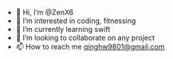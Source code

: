 - 👋 Hi, I’m @ZenX6
- 👀 I’m interested in coding, fitnessing
- 🌱 I’m currently learning swift
- 💞️ I’m looking to collaborate on any project 
- 📫 How to reach me qinghw9801@gmail.com

<!---
ZenX6/ZenX6 is a ✨ special ✨ repository because its `README.md` (this file) appears on your GitHub profile.
You can click the Preview link to take a look at your changes.
--->
